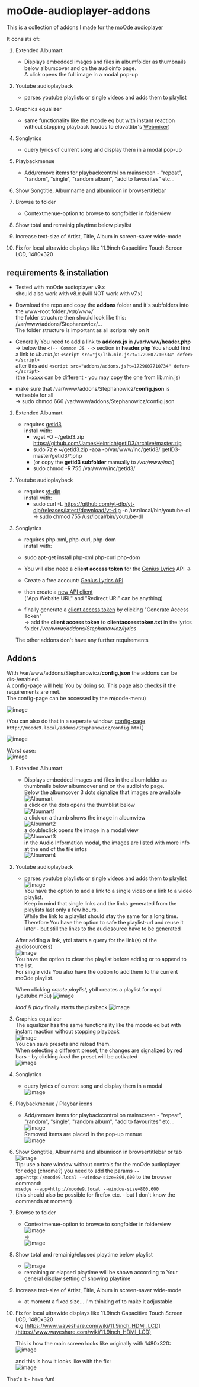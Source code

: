 # moOde-audioplayer-addons

This is a collection of addons I made for the [moOde audioplayer](https://github.com/moode-player)

It consists of:

1. Extended Albumart
	- Displays embedded images and files in albumfolder as thumbnails below albumcover and on the audioinfo page.  
	A click opens the full image in a modal pop-up

2. Youtube audioplayback
	- parses youtube playlists or single videos and adds them to playlist

3. Graphics equalizer
	- same functionality like the moode eq but with instant reaction without stopping playback 
	(cudos to elovattibr's [Webmixer](https://github.com/elovattibr/webmixer/))

4. Songlyrics
	- query lyrics of current song and display them in a modal pop-up

5. Playbackmenue
	- Add/remove items for playbackcontrol on mainscreen - "repeat", "random", "single", "random album", "add to favourites" etc...

6. Show Songtitle, Albumname and albumicon in browsertitlebar

7. Browse to folder 
	- Contextmenue-option to browse to songfolder in folderview

8. Show total and remainig playtime below playlist

9. Increase text-size of Artist, Title, Album in screen-saver wide-mode
    
10. Fix for local ultrawide displays like 11.9inch Capacitive Touch Screen LCD, 1480x320

## requirements & installation
- Tested with moOde audioplayer v9.x  
should also work with v8.x (will NOT work with v7.x)
  
 
- Download the repo and copy the **addons** folder and it's subfolders into the www-root folder */var/www/*  
the folder structure then should look like this:  
	/var/www/addons/Stephanowicz/...  
	The folder structure is important as all scripts rely on it  



- Generally You need to add a link to **addons.js** in **/var/www/header.php**  
-> below the `<!-- Common JS -->` section in **header.php** You should find a link to *lib.min.js*: `<script src="js/lib.min.js?t=1729607710734" defer></script>`   
after this add `<script src="addons/addons.js?t=1729607710734" defer></script>`  
(the *t=xxxx* can be different - you may copy the one from lib.min.js) 
- make sure that /var/www/addons/Stephanowicz/**config.json** is writeable for all  
-> sudo chmod 666 /var/www/addons/Stephanowicz/config.json

 

1. Extended Albumart
	- requires [getid3](https://github.com/JamesHeinrich/getID3)  
	  install with: 
		- wget -O ~/getid3.zip https://github.com/JamesHeinrich/getID3/archive/master.zip
		- sudo 7z e ~/getid3.zip -aoa -o/var/www/inc/getid3/ getID3-master/getid3/*.php
  		- (or copy the  **getid3 subfolder** manually to */var/www/inc/*)
		- sudo chmod -R 755 /var/www/inc/getid3/

2. Youtube audioplayback
	- requires [yt-dlp](https://github.com/yt-dlp/yt-dlp)  
	  install with: 
		- sudo curl -L https://github.com/yt-dlp/yt-dlp/releases/latest/download/yt-dlp -o /usr/local/bin/youtube-dl  
      		-> sudo chmod 755 /usr/local/bin/youtube-dl
		
4. Songlyrics
	- requires php-xml, php-curl, php-dom  
	  install with: 
	- sudo apt-get install php-xml php-curl php-dom  
	  
	- You will also need a **client access token** for the [Genius Lyrics](http://genius.com) API ->
	- Create a free account: [Genius Lyrics API](http://genius.com/api-clients )
	- then create a [new API client](https://genius.com/api-clients/new)  
	("App Website URL" and "Redirect URI" can be anything)
	- finally generate a [client access token](https://genius.com/api-clients) by clicking "Generate Access Token"  
	 -> add the **client access token** to **clientaccesstoken.txt** in the lyrics folder */var/www/addons/Stephanowicz/lyrics*  

	The other addons don't have any further requirements

## Addons

With /var/www/addons/Stephanowicz/**config.json** the addons can be dis-/enabled.  
A config-page will help You by doing so. This page also checks if the requirements are met.  
The config-page can be accessed by the **m**(oode-menu)  

![image](https://github.com/user-attachments/assets/555baaa8-2ef9-475c-b306-28f7d3261c42)  

(You can also do that in a seperate window: [config-page](http://moode9.local/addons/Stephanowicz/config.html)  `http://moode9.local/addons/Stephanowicz/config.html`)  

![image](https://github.com/user-attachments/assets/d925e151-ed04-459b-b522-585c06c47267)   
  
Worst case:  
![image](https://github.com/user-attachments/assets/e695ee40-9601-4054-bd86-a76f4108ab15)  

1. Extended Albumart
	- Displays embedded images and files in the albumfolder as thumbnails below albumcover and on the audioinfo page.  
  	Below the albumcover 3 dots signalize that images are available  
   	![Albumart](https://github.com/user-attachments/assets/b440306d-3184-414d-b4e3-e982eb6f92bb)   
	a click on the dots opens the thumblist below  
	![Albumart1](https://github.com/user-attachments/assets/78ee4bc8-3f58-4ffb-a7ca-05f5f1677a3e)  
	a click on a thumb shows the image in albumview  
	![Albumart2](https://github.com/user-attachments/assets/0c3c8a83-a8ea-4e1a-8f9f-a6624c5d1ecf)  
	a doubleclick opens the image in a modal view  
	![Albumart3](https://github.com/user-attachments/assets/13a53b84-bbfd-4eb8-a9b5-7f642cc6f84e)  
	in the Audio Information modal, the images are listed with more info at the end of the file infos  
	![Albumart4](https://github.com/user-attachments/assets/65110d36-3739-4e21-bda9-f7912e70faa9)  

2. Youtube audioplayback
	- parses youtube playlists or single videos and adds them to playlist  
	![image](https://github.com/user-attachments/assets/069b8a15-b197-4d4e-b93d-49acd94ec4a4)  
	You have the option to add a link to a single video or a link to a video playlist.  
	Keep in mind that single links and the links generated from the playlists last only a few hours.  
	While the link to a playlist should stay the same for a long time.  
	Therefore You have the option to safe the playlist-url and reuse it later - but still the links to the audiosource have to be generated  
	
   	After adding a link, ytdl starts a query for the link(s) of the audiosource(s)  
	![image](https://github.com/user-attachments/assets/858e6a80-8b69-4701-a8ab-27bbe0942f22)  
 	You have the option to clear the playlist before adding or to append to the list.  
	For single vids You also have the option to add them to the current moOde playlist.  
	
	When clicking *create playlist*, ytdl creates a playlist for mpd (youtube.m3u)
	![image](https://github.com/user-attachments/assets/8d1535f8-e4cf-4c8e-8fee-473e605f461c) 

	*load & play* finally starts the playback
	![image](https://github.com/user-attachments/assets/ae47a380-8083-45c1-82be-650f01aa0c17)  

3. Graphics equalizer  
	The equalizer has the same functionality like the moode eq but with instant reaction without stopping playback  
	![image](https://github.com/user-attachments/assets/2af8d756-3970-47e4-a49d-5edcd8417aa5)  
	You can save presets and reload them.  
	When selecting a different preset, the changes are signalized by red bars - by clicking *load* the preset will be activated  
	![image](https://github.com/user-attachments/assets/dd933489-e99f-461a-bbe7-34cdd9f32a75)  

	
4. Songlyrics
	- query lyrics of current song and display them in a modal  
	![image](https://github.com/user-attachments/assets/21f61711-1f0c-44bc-b5df-2ab6b8ebf7eb)  
	
5. Playbackmenue / Playbar icons
	- Add/remove items for playbackcontrol on mainscreen - "repeat", "random", "single", "random album", "add to favourites"  etc...
	![image](https://github.com/user-attachments/assets/ef1deacc-5fef-4c33-9947-474d9194d9fd)  
	Removed items are placed in the pop-up menue  
	![image](https://github.com/user-attachments/assets/873f2767-8699-4140-b7e0-813b02874d6e)  

6. Show Songtitle, Albumname and albumicon in browsertitlebar or tab  
	![image](https://github.com/user-attachments/assets/55c6f3e3-3b67-4911-8156-28cea76f9f5b)  
	Tip: use a bare window without controls for the moOde audioplayer  
	for edge (chrome?) you need to add the params `--app=http://moode9.local --window-size=800,600` to the browser command:  
	`msedge --app=http://moode9.local --window-size=800,600`  
	(this should also be possible for firefox etc. - but I don't know the commands at moment)  

7. Browse to folder 
	- Contextmenue-option to browse to songfolder in folderview  
	![image](https://github.com/user-attachments/assets/085b1245-e2c2-4642-9e35-64186c2a4251)  
	->  
	![image](https://github.com/user-attachments/assets/00044b3e-9255-454d-913c-d0226c592425)  

8. Show total and remainig/elapsed playtime below playlist  
	- ![image](https://github.com/user-attachments/assets/e9b5049d-a9b4-4ce8-8b68-6c51aa6bcc01)
 	- remaining or elapsed playtime will be shown according to Your general display setting of showing playtime

9. Increase text-size of Artist, Title, Album in screen-saver wide-mode
    - at moment a fixed size... I'm thinking of to make it adjustable 

10. Fix for local ultrawide displays like 11.9inch Capacitive Touch Screen LCD, 1480x320  
    e.g [https://www.waveshare.com/wiki/11.9inch_HDMI_LCD](https://www.waveshare.com/wiki/11.9inch_HDMI_LCD)
      
    This is how the main screen looks like originally with 1480x320:  
    ![image](https://github.com/user-attachments/assets/4b01de58-3c23-4462-9749-c05a72d8ea8b)  

    and this is how it looks like with the fix:  
    ![image](https://github.com/user-attachments/assets/1fa64085-8ec3-4b3b-9fe9-1f7b61cb9e8f)  


  
That's it - have fun!


	
 
	





	

	

